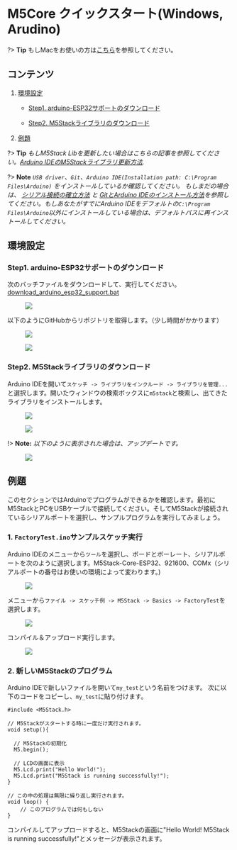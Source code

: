 ﻿# M5Core クイックスタート(Windows, Arudino)



?> **Tip** もしMacをお使いの方は[こちら](ja/quick_start/m5core/m5stack_core_get_started_Arduino_MacOS)を参照してください。

## コンテンツ

1. [環境設定](#環境設定)

    - [Step1. arduino-ESP32サポートのダウンロード](#step1-arduino-esp32サポートのダウンロード)

    - [Step2. M5Stackライブラリのダウンロード](#step2-m5stackライブラリのダウンロード)

2. [例題](#例題)

?> **Tip** *もしM5Stack Libを更新したい場合はこちらの記事を参照してください。[Arduino IDEのM5Stackライブラリ更新方法](/ja/related_documents/upgrade_m5stack_lib).*

?> **Note** *`USB driver`、`Git`、`Arduino IDE(Installation path: C:\Program Files\Arduino)` をインストールしているか確認してください。 もしまだの場合は、 [シリアル接続の確立方法](/ja/related_documents/establish_serial_connection) と [GitとArduino IDEのインストール方法](/ja/related_documents/how_to_install_git_and_arduino)を参照してください。もしあなたがすでにArduino IDEをデフォルトの`C:\Program Files\Arduino`以外にインストールしている場合は、デフォルトパスに再インストールしてください。*

## 環境設定

### Step1. arduino-ESP32サポートのダウンロード

次のバッチファイルをダウンロードして、実行してください。[download_arduino_esp32_support.bat](https://github.com/m5stack/m5-docs/tree/master/docs/assets/scripts/download_arduino_esp32_support.bat)
<figure>
    <img src="assets/img/getting_started_pics/m5stack_core/get_started_with_arduino_m5core/windows/execute_batch_file.png">
</figure>

以下のようにGitHubからリポジトリを取得します。（少し時間がかかります）

<figure>
    <img src="assets/img/getting_started_pics/m5stack_core/get_started_with_arduino_m5core/windows/execute_batch_file_for_downloading_arduino_esp32.png">
</figure>

<figure>
    <img src="assets/img/getting_started_pics/m5stack_core/get_started_with_arduino_m5core/windows/download_arduino_esp32_completed.png">
</figure>


### Step2. M5Stackライブラリのダウンロード

Arduino IDEを開いて`スケッチ -> ライブラリをインクルード -> ライブラリを管理...`と選択します。開いたウィンドウの検索ボックスに`m5stack`と検索し、出てきたライブラリをインストールします。

<figure>
    <img src="assets/img/getting_started_pics/m5stack_core/get_started_with_arduino_m5core/windows/install_m5stack_lib_01.png">
</figure>

<figure>
    <img src="assets/img/getting_started_pics/m5stack_core/get_started_with_arduino_m5core/windows/install_m5stack_lib_02.png">
</figure>

!> **Note:** *以下のように表示された場合は、アップデートです。*

<figure>
    <img src="assets/img/getting_started_pics/m5stack_core/get_started_with_arduino_m5core/windows/update_m5stack_lib.png">
</figure>

## 例題

このセクションではArduinoでプログラムができるかを確認します。最初にM5StackとPCをUSBケーブルで接続してください。そしてM5Stackが接続されているシリアルポートを選択し、サンプルプログラムを実行してみましょう。

### 1. `FactoryTest.ino`サンプルスケッチ実行

Arduino IDEのメニューから`ツール`を選択し、ボードとボーレート、シリアルポートを次のように選択します。M5Stack-Core-ESP32、921600、COMx（シリアルポートの番号はお使いの環境によって変わります。)

<figure>
    <img src="assets/img/getting_started_pics/m5stack_core/get_started_with_arduino_m5core/windows/select_board_baudrate_serial_port.png">
</figure>

メニューから`ファイル -> スケッチ例 -> M5Stack -> Basics -> FactoryTest`を選択します。

<figure>
    <img src="assets/img/getting_started_pics/m5stack_core/get_started_with_arduino_m5core/windows/select_an_example.png">
</figure>

コンパイル＆アップロード実行します。

<figure>
    <img src="assets/img/getting_started_pics/m5stack_core/get_started_with_arduino_m5core/windows/arduino_upload.png">
</figure>

### 2. 新しいM5Stackのプログラム

Arduino IDEで新しいファイルを開いて`my_test`という名前をつけます。
次に以下のコードをコピーし、`my_test`に貼り付けます。

```arduino
#include <M5Stack.h>

// M5Stackがスタートする時に一度だけ実行されます。
void setup(){

  // M5Stackの初期化
  M5.begin();

  // LCDの画面に表示
  M5.Lcd.print("Hello World!");
  M5.Lcd.print("M5Stack is running successfully!");
}

// この中の処理は無限に繰り返し実行されます。
void loop() {
    // このプログラムでは何もしない
}
```

コンパイルしてアップロードすると、M5Stackの画面に"Hello World! M5Stack is running successfully!"とメッセージが表示されます。
